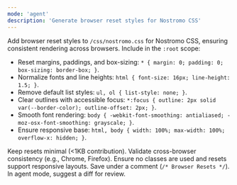 ```yaml
---
mode: 'agent'
description: 'Generate browser reset styles for Nostromo CSS'
---
```

Add browser reset styles to `/css/nostromo.css` for Nostromo CSS, ensuring consistent rendering across browsers. Include in the `:root` scope:

- Reset margins, paddings, and box-sizing: `* { margin: 0; padding: 0; box-sizing: border-box; }`.
- Normalize fonts and line heights: `html { font-size: 16px; line-height: 1.5; }`.
- Remove default list styles: `ul, ol { list-style: none; }`.
- Clear outlines with accessible focus: `*:focus { outline: 2px solid var(--border-color); outline-offset: 2px; }`.
- Smooth font rendering: `body { -webkit-font-smoothing: antialiased; -moz-osx-font-smoothing: grayscale; }`.
- Ensure responsive base: `html, body { width: 100%; max-width: 100%; overflow-x: hidden; }`.

Keep resets minimal (<1KB contribution). Validate cross-browser consistency (e.g., Chrome, Firefox). Ensure no classes are used and resets support responsive layouts. Save under a comment (`/* Browser Resets */`). In agent mode, suggest a diff for review.